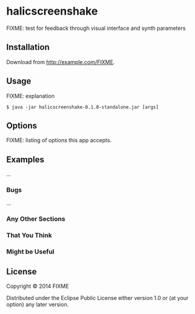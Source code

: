 # halicscreenshake

FIXME: test for feedback through visual interface and synth parameters


## Installation

Download from http://example.com/FIXME.

## Usage

FIXME: explanation

    $ java -jar halicscreenshake-0.1.0-standalone.jar [args]

## Options

FIXME: listing of options this app accepts.

## Examples

...

### Bugs

...

### Any Other Sections
### That You Think
### Might be Useful

## License

Copyright © 2014 FIXME

Distributed under the Eclipse Public License either version 1.0 or (at
your option) any later version.
